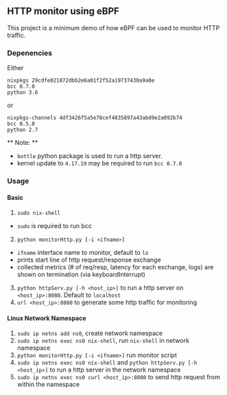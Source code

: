 ## HTTP monitor using eBPF
This project is a minimum demo of how eBPF can be used to monitor HTTP traffic.

### Depenencies
Either
```
nixpkgs 29cdfe021872dbb2e6a01f2f52a19737430a9a0e
bcc 0.7.0
python 3.6
```
or
```
nixpkgs-channels 4df3426f5a5e78cef4835897a43abd9e2a092b74
bcc 0.5.0
python 2.7
```
** Note: **
- `bottle` python package is used to run a http server.
- kernel update to `4.17.19` may be required to run `bcc 0.7.0`

### Usage
#### Basic
1. `sudo nix-shell`
  - `sudo` is required to run bcc
2. `python monitorHttp.py [-i <ifname>]`
  - `ifname` interface name to monitor, default to `lo`
  - prints start line of http request/response exchange
  - collected metrics (# of req/resp, latency for each exchange, logs) are shown on termination (via keyboardInterrupt)
3. `python httpServ.py [-h <host_ip>]` to run a http server on `<host_ip>:8080`. Default to `localhost`
4. `url <host_ip>:8080` to generate some http traffic for monitoring

#### Linux Network Namespace
1. `sudo ip netns add ns0`, create network namespace
2. `sudo ip netns exec ns0 nix-shell`, run `nix-shell` in network namespace
3. `python monitorHttp.py [-i <ifname>]` run monitor script
4. `sudo ip netns exec ns0 nix-shell` and `python httpServ.py [-h <host_ip>]` to run a http server in the network namespace
5. `sudo ip netns exec ns0 curl <host_ip>:8080` to send http request from within the namespace
